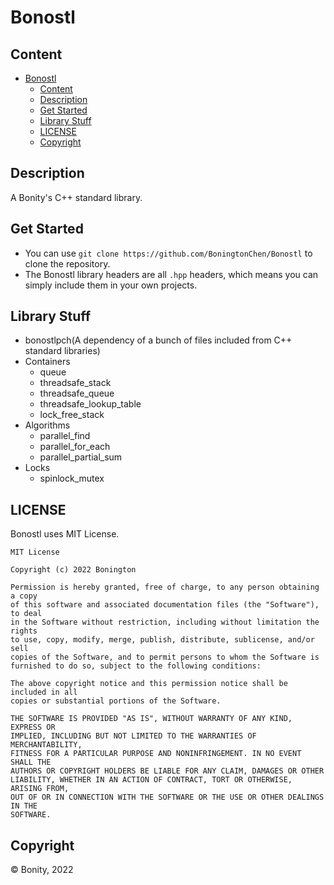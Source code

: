 # Bonostl

## Content
<!-- TOC -->
* [Bonostl](#bonostl)
  * [Content](#content)
  * [Description](#description)
  * [Get Started](#get-started)
  * [Library Stuff](#library-stuff)
  * [LICENSE](#license)
  * [Copyright](#copyright)
<!-- TOC -->

## Description
A Bonity's C++ standard library.

## Get Started
- You can use `git clone https://github.com/BoningtonChen/Bonostl` to clone the repository.
- The Bonostl library headers are all `.hpp` headers, which means you can simply include them in your own projects.

## Library Stuff
- bonostlpch(A dependency of a bunch of files included from C++ standard libraries)
- Containers 
  - queue
  - threadsafe_stack
  - threadsafe_queue
  - threadsafe_lookup_table
  - lock_free_stack
- Algorithms
  - parallel_find
  - parallel_for_each
  - parallel_partial_sum
- Locks
  - spinlock_mutex

## LICENSE
Bonostl uses MIT License.
```asciidoc
MIT License

Copyright (c) 2022 Bonington

Permission is hereby granted, free of charge, to any person obtaining a copy
of this software and associated documentation files (the "Software"), to deal
in the Software without restriction, including without limitation the rights
to use, copy, modify, merge, publish, distribute, sublicense, and/or sell
copies of the Software, and to permit persons to whom the Software is
furnished to do so, subject to the following conditions:

The above copyright notice and this permission notice shall be included in all
copies or substantial portions of the Software.

THE SOFTWARE IS PROVIDED "AS IS", WITHOUT WARRANTY OF ANY KIND, EXPRESS OR
IMPLIED, INCLUDING BUT NOT LIMITED TO THE WARRANTIES OF MERCHANTABILITY,
FITNESS FOR A PARTICULAR PURPOSE AND NONINFRINGEMENT. IN NO EVENT SHALL THE
AUTHORS OR COPYRIGHT HOLDERS BE LIABLE FOR ANY CLAIM, DAMAGES OR OTHER
LIABILITY, WHETHER IN AN ACTION OF CONTRACT, TORT OR OTHERWISE, ARISING FROM,
OUT OF OR IN CONNECTION WITH THE SOFTWARE OR THE USE OR OTHER DEALINGS IN THE
SOFTWARE.

```

## Copyright
© Bonity, 2022
